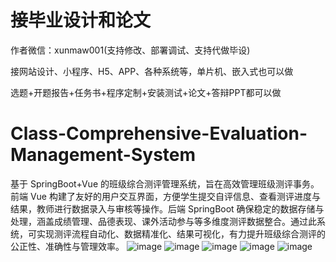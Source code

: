 # 接毕业设计和论文
作者微信：xunmaw001(支持修改、部署调试、支持代做毕设)

接网站设计、小程序、H5、APP、各种系统等，单片机、嵌入式也可以做

选题+开题报告+任务书+程序定制+安装测试+论文+答辩PPT都可以做
# Class-Comprehensive-Evaluation-Management-System
基于 SpringBoot+Vue 的班级综合测评管理系统，旨在高效管理班级测评事务。前端 Vue 构建了友好的用户交互界面，方便学生提交自评信息、查看测评进度与结果，教师进行数据录入与审核等操作。后端 SpringBoot 确保稳定的数据存储与处理，涵盖成绩管理、品德表现、课外活动参与等多维度测评数据整合。通过此系统，可实现测评流程自动化、数据精准化、结果可视化，有力提升班级综合测评的公正性、准确性与管理效率。 
![image](https://github.com/user-attachments/assets/c6aca231-7e66-47f7-b270-3e99b1e5dd02)
![image](https://github.com/user-attachments/assets/cb935370-d13e-463b-8b41-2fefed346b92)
![image](https://github.com/user-attachments/assets/79497bc9-0adc-4224-b133-92e140302828)
![image](https://github.com/user-attachments/assets/548fa211-a360-474b-9029-facf1357acac)
![image](https://github.com/user-attachments/assets/9a0f33ac-41d8-4069-a69e-20b4d47c98cf)
